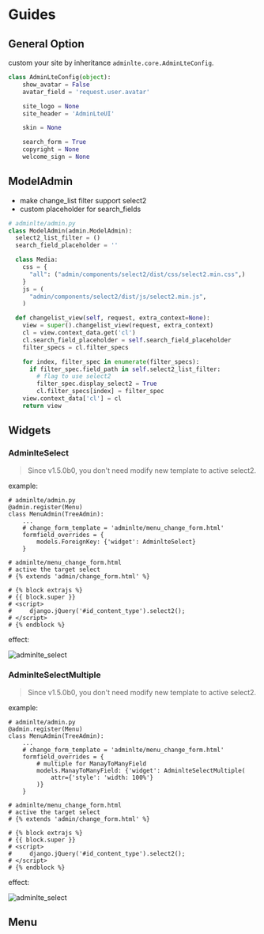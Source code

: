 # Guides

## General Option

custom your site by inheritance `adminlte.core.AdminLteConfig`.

```python
class AdminLteConfig(object):
    show_avatar = False
    avatar_field = 'request.user.avatar'

    site_logo = None
    site_header = 'AdminLteUI'

    skin = None

    search_form = True
    copyright = None
    welcome_sign = None
```


## ModelAdmin
- make change_list filter support select2
- custom placeholder for search_fields

```python
# adminlte/admin.py
class ModelAdmin(admin.ModelAdmin):
  select2_list_filter = ()
  search_field_placeholder = ''

  class Media:
    css = {
      "all": ("admin/components/select2/dist/css/select2.min.css",)
    }
    js = (
      "admin/components/select2/dist/js/select2.min.js",
    )

  def changelist_view(self, request, extra_context=None):
    view = super().changelist_view(request, extra_context)
    cl = view.context_data.get('cl')
    cl.search_field_placeholder = self.search_field_placeholder
    filter_specs = cl.filter_specs

    for index, filter_spec in enumerate(filter_specs):
      if filter_spec.field_path in self.select2_list_filter:
        # flag to use select2
        filter_spec.display_select2 = True
        cl.filter_specs[index] = filter_spec
    view.context_data['cl'] = cl
    return view
```

## Widgets

### AdminlteSelect

> Since v1.5.0b0, you don't need modify new template to active select2.

example:
```
# adminlte/admin.py
@admin.register(Menu)
class MenuAdmin(TreeAdmin):
    ...
    # change_form_template = 'adminlte/menu_change_form.html'
    formfield_overrides = {
        models.ForeignKey: {'widget': AdminlteSelect}
    }

# adminlte/menu_change_form.html
# active the target select
# {% extends 'admin/change_form.html' %}

# {% block extrajs %}
# {{ block.super }}
# <script>
#     django.jQuery('#id_content_type').select2();
# </script>
# {% endblock %}
```
effect:

![adminlte_select](https://github.com/wuyue92tree/django-adminlte-ui/blob/master/images/adminlte_select.png?raw=true)

### AdminlteSelectMultiple

> Since v1.5.0b0, you don't need modify new template to active select2.

example:
```
# adminlte/admin.py
@admin.register(Menu)
class MenuAdmin(TreeAdmin):
    ...
    # change_form_template = 'adminlte/menu_change_form.html'
    formfield_overrides = {
        # multiple for ManayToManyField
        models.ManayToManyField: {'widget': AdminlteSelectMultiple(
            attr={'style': 'width: 100%'}
        )}
    }

# adminlte/menu_change_form.html
# active the target select
# {% extends 'admin/change_form.html' %}

# {% block extrajs %}
# {{ block.super }}
# <script>
#     django.jQuery('#id_content_type').select2();
# </script>
# {% endblock %}
```
effect:

![adminlte_select](https://github.com/wuyue92tree/django-adminlte-ui/blob/master/images/adminlte_select_multiple.png?raw=true)


## Menu

